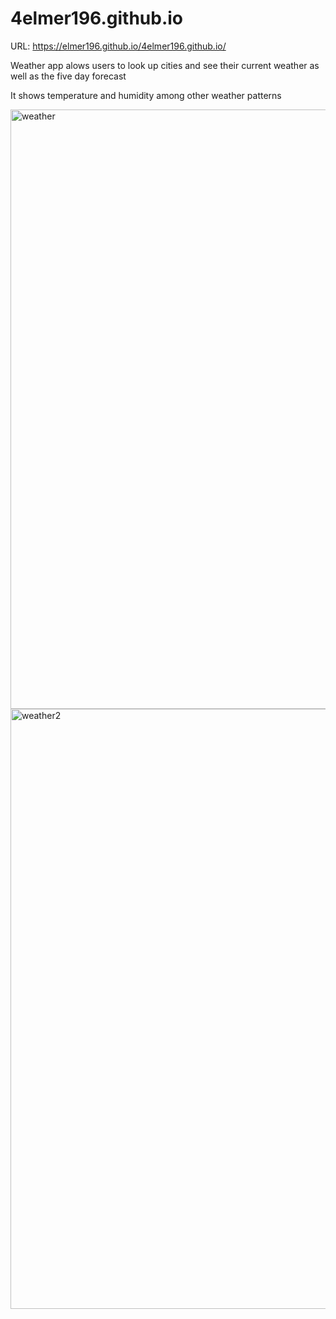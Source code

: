# 4elmer196.github.io

URL: https://elmer196.github.io/4elmer196.github.io/

Weather app alows users to look up cities and see their current weather as well as the five day forecast

It shows temperature and humidity among other weather patterns

<img width="959" alt="weather" src="https://user-images.githubusercontent.com/70598209/99892302-3c381b00-2c39-11eb-8842-eaf1b1758e0e.PNG">
<img width="960" alt="weather2" src="https://user-images.githubusercontent.com/70598209/99892304-3d694800-2c39-11eb-8d25-4e39791acae3.PNG">
